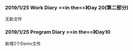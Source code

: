 ### 2019/1/25	Work Diary ==in the==》Day 20(第二部分)

无新文件

### 2019/1/25	Program Diary	==in the==》Day10

新增2个Demo文件

